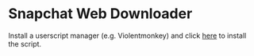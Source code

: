 # Snapchat Web Downloader

Install a userscript manager (e.g. Violentmonkey) and click [here](https://github.com/danthekidd/Snapchat-Web-Downloader/raw/refs/heads/main/Snapchat%20Web%20Downloader.user.js) to install the script.

